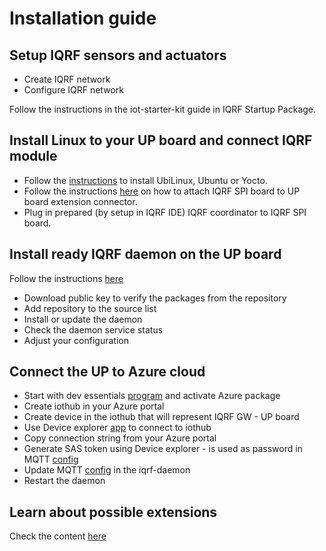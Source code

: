 # Installation guide

## Setup IQRF sensors and actuators

* Create IQRF network
* Configure IQRF network

Follow the instructions in the iot-starter-kit guide in IQRF Startup Package. 

## Install Linux to your UP board and connect IQRF module

* Follow the [instructions](https://github.com/iqrfsdk/iot-starter-kit/tree/master/core/aaeon.com)
to install UbiLinux, Ubuntu or Yocto.
* Follow the instructions [here](http://www.iqrf.org/weben/downloads.php?id=412) on how to attach
IQRF SPI board to UP board extension connector.
* Plug in prepared (by setup in IQRF IDE) IQRF coordinator to IQRF SPI board.

## Install ready IQRF daemon on the UP board

Follow the instructions [here](https://github.com/iqrfsdk/iqrf-daemon)

* Download public key to verify the packages from the repository
* Add repository to the source list
* Install or update the daemon
* Check the daemon service status
* Adjust your configuration

## Connect the UP to Azure cloud

* Start with dev essentials [program](https://www.visualstudio.com/cs/dev-essentials/) and activate Azure package
* Create iothub in your Azure portal
* Create device in the iothub that will represent IQRF GW - UP board
* Use Device explorer [app](https://github.com/Azure/azure-iot-sdk-csharp/releases) to connect to iothub
* Copy connection string from your Azure portal
* Generate SAS token using Device explorer - is used as password in MQTT [config](workshop/daemon-config/MqttMessaging.json)
* Update MQTT [config](workshop/daemon-config/MqttMessaging.json) in the iqrf-daemon
* Restart the daemon

## Learn about possible extensions

Check the content [here](https://github.com/iqrfsdk/iot-starter-kit/tree/master/extensions)

